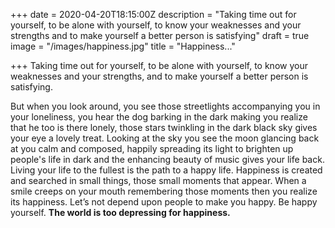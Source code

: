+++
date = 2020-04-20T18:15:00Z
description = "Taking time out for yourself, to be alone with yourself, to know your weaknesses and your strengths and to make yourself a better person is satisfying"
draft = true
image = "/images/happiness.jpg"
title = "Happiness..."

+++
Taking time out for yourself, to be alone with yourself, to know your weaknesses and your strengths, and to make yourself a better person is satisfying.

But when you look around, you see those streetlights accompanying you in your loneliness, you hear the dog barking in the dark making you realize that he too is there lonely, those stars twinkling in the dark black sky gives your eye a lovely treat. Looking at the sky you see the moon glancing back at you calm and composed, happily spreading its light to brighten up people's life in dark and the enhancing beauty of music gives your life back. Living your life to the fullest is the path to a happy life. Happiness is created and searched in small things, those small moments that appear. When a smile creeps on your mouth remembering those moments then you realize its happiness. Let’s not depend upon people to make you happy. Be happy yourself. **The world is too depressing for happiness.**